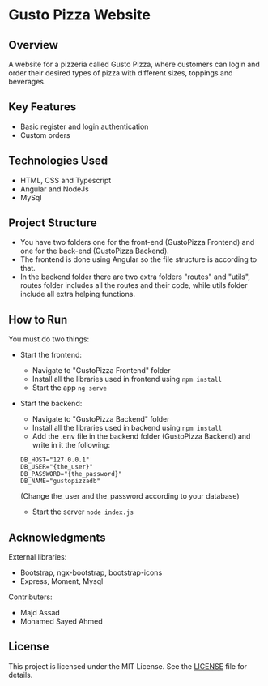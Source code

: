 # Gusto Pizza Website
## Overview
A website for a pizzeria called Gusto Pizza, where customers can login and order their desired types of pizza with different sizes, toppings and beverages.

## Key Features
- Basic register and login authentication
- Custom orders

## Technologies Used
- HTML, CSS and Typescript 
- Angular and NodeJs
- MySql

## Project Structure
- You have two folders one for the front-end (GustoPizza Frontend) and one for the back-end (GustoPizza Backend).
- The frontend is done using Angular so the file structure is according to that.
- In the backend folder there are two extra folders "routes" and "utils", routes folder includes all the routes and their code, while utils folder include all extra helping functions.   

## How to Run
You must do two things:
* Start the frontend:
  * Navigate to "GustoPizza Frontend" folder
  * Install all the libraries used in frontend using `npm install`
  * Start the app `ng serve`
  
* Start the backend:
  * Navigate to "GustoPizza Backend" folder
  * Install all the libraries used in backend using `npm install`
  * Add the .env file in the backend folder (GustoPizza Backend) and write in it the following:
  ```
  DB_HOST="127.0.0.1"
  DB_USER="{the_user}"
  DB_PASSWORD="{the_password}"
  DB_NAME="gustopizzadb"
  ```
  (Change the_user and the_password according to your database)
  * Start the server `node index.js`

## Acknowledgments
External libraries:
- Bootstrap, ngx-bootstrap, bootstrap-icons
- Express, Moment, Mysql

Contributers:
- Majd Assad
- Mohamed Sayed Ahmed

## License
This project is licensed under the MIT License. See the [LICENSE](LICENSE) file for details.
